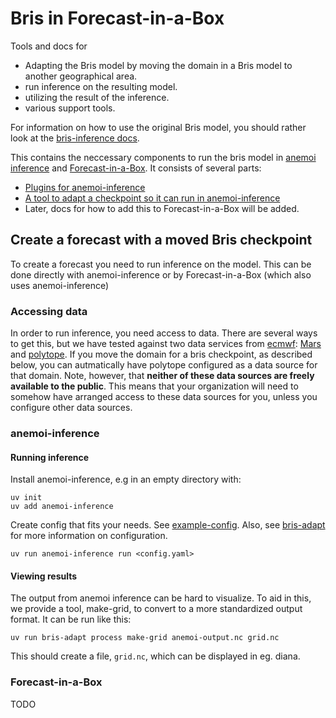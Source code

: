 # Bris in Forecast-in-a-Box

Tools and docs for

* Adapting the Bris model by moving the domain in a Bris model to another geographical area.
* run inference on the resulting model.
* utilizing the result of the inference.
* various support tools.

For information on how to use the original Bris model, you should rather look at the [bris-inference docs](https://github.com/metno/bris-inference).

This contains the neccessary components to run the bris model in [anemoi inference](https://anemoi.readthedocs.io/projects/inference/en/latest/) and [Forecast-in-a-Box](https://github.com/ecmwf/forecast-in-a-box). It consists of several parts:

* [Plugins for anemoi-inference](bris-anemoi-plugins/README.md)
* [A tool to adapt a checkpoint so it can run in anemoi-inference](bris-adapt/README.md)
* Later, docs for how to add this to Forecast-in-a-Box will be added.

## Create a forecast with a moved Bris checkpoint

To create a forecast you need to run inference on the model. This can be done directly with anemoi-inference or by Forecast-in-a-Box (which also uses anemoi-inference)

### Accessing data

In order to run inference, you need access to data.
There are several ways to get this, but we have tested against two data services from [ecmwf](https://www.ecmwf.int/):
[Mars](https://www.ecmwf.int/en/forecasts/access-forecasts/access-archive-datasets) and [polytope](https://polytope.readthedocs.io/en/latest/).
If you move the domain for a bris checkpoint, as described below, you can autmatically have polytope configured as a data source for that domain.
Note, however, that **neither of these data sources are freely available to the public**.
This means that your organization will need to somehow have arranged access to these data sources for you, unless you configure other data sources.

### anemoi-inference

#### Running inference

Install anemoi-inference, e.g in an empty directory with:

```shell
uv init
uv add anemoi-inference
```

Create config that fits your needs. See [example-config](example-config.yaml). Also, see [bris-adapt](bris-adapt/README.md) for more information on configuration.

```shell
uv run anemoi-inference run <config.yaml>
```

#### Viewing results

The output from anemoi inference can be hard to visualize.
To aid in this, we provide a tool, make-grid, to convert to a more standardized output format.
It can be run like this:

```shell
uv run bris-adapt process make-grid anemoi-output.nc grid.nc
```

This should create a file, `grid.nc`, which can be displayed in eg. diana.

### Forecast-in-a-Box

TODO
